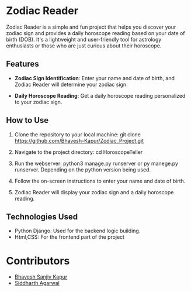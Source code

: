 # Zodiac Reader

Zodiac Reader is a simple and fun project that helps you discover your zodiac sign and provides a daily horoscope reading based on your date of birth (DOB). It's a lightweight and user-friendly tool for astrology enthusiasts or those who are just curious about their horoscope.

## Features

- **Zodiac Sign Identification**: Enter your name and date of birth, and Zodiac Reader will determine your zodiac sign.

- **Daily Horoscope Reading**: Get a daily horoscope reading personalized to your zodiac sign.

## How to Use

1. Clone the repository to your local machine:
   git clone https://github.com/Bhavesh-Kapur/Zodiac_Project.git
    

2. Navigate to the project directory:
   cd HoroscopeTeller


3. Run the webserver:
   python3 manage.py runserver  or  py manege.py runserver. Depending on the python version being used.


4. Follow the on-screen instructions to enter your name and date of birth.

5. Zodiac Reader will display your zodiac sign and a daily horoscope reading.

## Technologies Used

- Python Django: Used for the backend logic building.
- Html,CSS: For the frontend part of the project





   



# Contributors
- [Bhavesh Sanjiv Kapur](https://github.com/Bhavesh-Kapur)
- [Siddharth Agarwal](https://github.com/sidagl)
